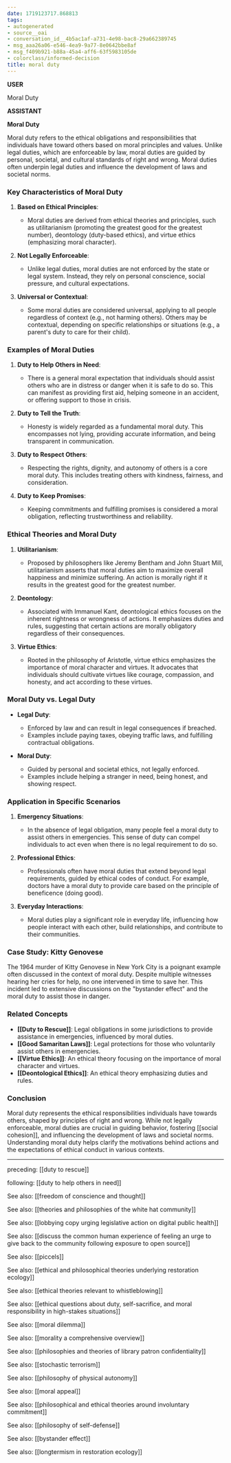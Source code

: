 ```yaml
---
date: 1719123717.868813
tags:
- autogenerated
- source__oai
- conversation_id__4b5ac1af-a731-4e98-bac8-29a662389745
- msg_aaa26a06-e546-4ea9-9a77-8e0642bbe8af
- msg_f409b921-b88a-45a4-aff6-63f5983105de
- colorclass/informed-decision
title: moral duty
---
```


**USER**

Moral Duty


**ASSISTANT**

**Moral Duty**

Moral duty refers to the ethical obligations and responsibilities that individuals have toward others based on moral principles and values. Unlike legal duties, which are enforceable by law, moral duties are guided by personal, societal, and cultural standards of right and wrong. Moral duties often underpin legal duties and influence the development of laws and societal norms.

### Key Characteristics of Moral Duty

1. **Based on Ethical Principles**:
   - Moral duties are derived from ethical theories and principles, such as utilitarianism (promoting the greatest good for the greatest number), deontology (duty-based ethics), and virtue ethics (emphasizing moral character).

2. **Not Legally Enforceable**:
   - Unlike legal duties, moral duties are not enforced by the state or legal system. Instead, they rely on personal conscience, social pressure, and cultural expectations.

3. **Universal or Contextual**:
   - Some moral duties are considered universal, applying to all people regardless of context (e.g., not harming others). Others may be contextual, depending on specific relationships or situations (e.g., a parent's duty to care for their child).

### Examples of Moral Duties

1. **Duty to Help Others in Need**:
   - There is a general moral expectation that individuals should assist others who are in distress or danger when it is safe to do so. This can manifest as providing first aid, helping someone in an accident, or offering support to those in crisis.

2. **Duty to Tell the Truth**:
   - Honesty is widely regarded as a fundamental moral duty. This encompasses not lying, providing accurate information, and being transparent in communication.

3. **Duty to Respect Others**:
   - Respecting the rights, dignity, and autonomy of others is a core moral duty. This includes treating others with kindness, fairness, and consideration.

4. **Duty to Keep Promises**:
   - Keeping commitments and fulfilling promises is considered a moral obligation, reflecting trustworthiness and reliability.

### Ethical Theories and Moral Duty

1. **Utilitarianism**:
   - Proposed by philosophers like Jeremy Bentham and John Stuart Mill, utilitarianism asserts that moral duties aim to maximize overall happiness and minimize suffering. An action is morally right if it results in the greatest good for the greatest number.

2. **Deontology**:
   - Associated with Immanuel Kant, deontological ethics focuses on the inherent rightness or wrongness of actions. It emphasizes duties and rules, suggesting that certain actions are morally obligatory regardless of their consequences.

3. **Virtue Ethics**:
   - Rooted in the philosophy of Aristotle, virtue ethics emphasizes the importance of moral character and virtues. It advocates that individuals should cultivate virtues like courage, compassion, and honesty, and act according to these virtues.

### Moral Duty vs. Legal Duty

- **Legal Duty**:
  - Enforced by law and can result in legal consequences if breached.
  - Examples include paying taxes, obeying traffic laws, and fulfilling contractual obligations.

- **Moral Duty**:
  - Guided by personal and societal ethics, not legally enforced.
  - Examples include helping a stranger in need, being honest, and showing respect.

### Application in Specific Scenarios

1. **Emergency Situations**:
   - In the absence of legal obligation, many people feel a moral duty to assist others in emergencies. This sense of duty can compel individuals to act even when there is no legal requirement to do so.

2. **Professional Ethics**:
   - Professionals often have moral duties that extend beyond legal requirements, guided by ethical codes of conduct. For example, doctors have a moral duty to provide care based on the principle of beneficence (doing good).

3. **Everyday Interactions**:
   - Moral duties play a significant role in everyday life, influencing how people interact with each other, build relationships, and contribute to their communities.

### Case Study: Kitty Genovese

The 1964 murder of Kitty Genovese in New York City is a poignant example often discussed in the context of moral duty. Despite multiple witnesses hearing her cries for help, no one intervened in time to save her. This incident led to extensive discussions on the "bystander effect" and the moral duty to assist those in danger.

### Related Concepts

- **[[Duty to Rescue]]**: Legal obligations in some jurisdictions to provide assistance in emergencies, influenced by moral duties.
- **[[Good Samaritan Laws]]**: Legal protections for those who voluntarily assist others in emergencies.
- **[[Virtue Ethics]]**: An ethical theory focusing on the importance of moral character and virtues.
- **[[Deontological Ethics]]**: An ethical theory emphasizing duties and rules.

### Conclusion

Moral duty represents the ethical responsibilities individuals have towards others, shaped by principles of right and wrong. While not legally enforceable, moral duties are crucial in guiding behavior, fostering [[social cohesion]], and influencing the development of laws and societal norms. Understanding moral duty helps clarify the motivations behind actions and the expectations of ethical conduct in various contexts.


---

preceding: [[duty to rescue]]  


following: [[duty to help others in need]]

See also: [[freedom of conscience and thought]]


See also: [[theories and philosophies of the white hat community]]


See also: [[lobbying copy urging legislative action on digital public health]]


See also: [[discuss the common human experience of feeling an urge to give back to the community following exposure to open source]]


See also: [[piccels]]


See also: [[ethical and philosophical theories underlying restoration ecology]]


See also: [[ethical theories relevant to whistleblowing]]


See also: [[ethical questions about duty, self-sacrifice, and moral responsibility in high-stakes situations]]


See also: [[moral dilemma]]


See also: [[morality a comprehensive overview]]


See also: [[philosophies and theories of library patron confidentiality]]


See also: [[stochastic terrorism]]


See also: [[philosophy of physical autonomy]]


See also: [[moral appeal]]


See also: [[philosophical and ethical theories around involuntary commitment]]


See also: [[philosophy of self-defense]]


See also: [[bystander effect]]


See also: [[longtermism in restoration ecology]]